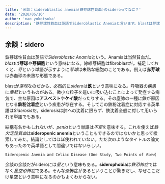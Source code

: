 ```yaml
---
title: '余談：sideroblastic anemia(鉄芽球性貧血)のsideroってなに？'
date: '2020/06/16'
author: 'nao yokotsuka'
description: '鉄芽球性貧血は英語でSideroblastic Anemiaと言います。blastは芽球という意味ですがsideroはどういう意味なのでしょうか。気になったので調べてみました。'
---
```


## 余談：sidero

鉄芽球性貧血は英語で*Sideroblastic Anamia*という。Anamiaは当然貧血だ。*blast*は**芽球**や**芽細胞**という意味になる。線維芽細胞はfibroblastだ。補足しておくと、*芽*という単語が示すように*芽球*は未熟な細胞のことである。例えば**赤芽球**は赤血球の未熟な形態である。

blastが*芽球*なのだから、必然的に*sidero*は**鉄**という意味になる。呼吸器の疾患に*塵肺*というものがある。微小な粒子を這いに吸い込むことによって発症する病気で、主な原因は**アスベスト**や**ケイ酸**だったりする。その塵肺の一種に鉄が原因となる**鉄粉沈着症**という疾患が存在する。そしてこの鉄粉沈着症に対応する英単語は*Siderosis*だ。siderosisは肺への沈着に限らず、鉄沈着全般に対して用いられる単語でもある。

結構有名かもしれないが、*penia*という単語は*不足*を意味する。これを使えば*鉄欠乏性貧血*は**sideropenic anemia**ということもできるのではないかと思って検索してみた。結論としてはほぼ使われていない。ただ次のようなタイトルの論文もあったので英単語として間違いではないらしい。

```
Sideropenic Anemia and Celiac Disease (One Study, Two Points of View)
```

余談の余談だがsideroには*星*という意味もある。**siderophobia**は*鉄恐怖症*ではなく*星空恐怖症*である。そんな恐怖症があるということが驚きだし、なぜここだけ星空という意味になるのかもよくわからない。